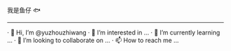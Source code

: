 我是鱼仔 🐟
<hr>
· 👋 Hi, I’m @yuzhouzhiwang  
· 👀 I’m interested in ...  
· 🌱 I’m currently learning ...  
· 💞️ I’m looking to collaborate on ...  
· 📫 How to reach me ...  
<!---
yuzhouzhiwang/yuzhouzhiwang is a ✨ special ✨ repository because its `README.md` (this file) appears on your GitHub profile.
You can click the Preview link to take a look at your changes.
--->
